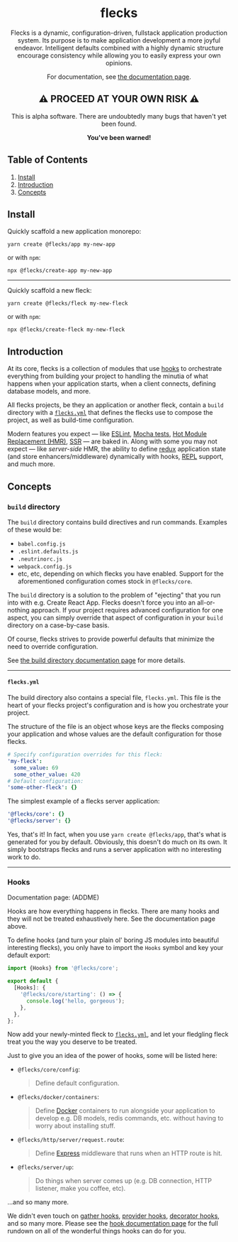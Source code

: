<div align="center">
  <h1>flecks</h1>
  <p>
    Flecks is a dynamic, configuration-driven, fullstack application production system. Its purpose
    is to make application development a more joyful endeavor. Intelligent defaults combined with
    a highly dynamic structure encourage consistency while allowing you to easily express your own
    opinions.
  </p>
  <p>For documentation, see <a href="ADDME">the documentation page</a>.</p>

  ## ⚠️ PROCEED AT YOUR OWN RISK ⚠️

  This is alpha software. There are undoubtedly many bugs that haven't yet been found.
  
  **You've been warned!**
</div>


## Table of Contents

1. [Install](#install)
2. [Introduction](#introduction)
3. [Concepts](#concepts)

## Install

Quickly scaffold a new application monorepo:
```
yarn create @flecks/app my-new-app
```

or with `npm`:
```
npx @flecks/create-app my-new-app
```

---

Quickly scaffold a new fleck:
```
yarn create @flecks/fleck my-new-fleck
```

or with `npm`:
```
npx @flecks/create-fleck my-new-fleck
```

## Introduction

At its core, flecks is a collection of modules that use [hooks](#hooks) to orchestrate everything
from building your project to handling the minutia of what happens when your application starts,
when a client connects, defining database models, and more.

All flecks projects, be they an application or another fleck, contain a `build` directory with a
[`flecks.yml`](#flecksyml) that defines the flecks use to compose the project, as well as
build-time configuration.

Modern features you expect &mdash; like [ESLint](https://eslint.org/),
[Mocha tests](https://mochajs.org/),
[Hot Module Replacement (HMR)](https://v4.webpack.js.org/guides/hot-module-replacement/),
[SSR](https://reactjs.org/docs/react-dom-server.html) &mdash; are baked in. Along with some you
may not expect &mdash; like *server-side* HMR, the ability to define [redux](https://redux.js.org/)
application state (and store enhancers/middleware) dynamically with hooks,
[REPL](https://nodejs.org/api/repl.html) support, and much more.
    
## Concepts

### `build` directory

The `build` directory contains build directives and run commands. Examples of these would be:

- `babel.config.js`
- `.eslint.defaults.js`
- `.neutrinorc.js`
- `webpack.config.js`
- etc, etc, depending on which flecks you have enabled. Support for the aforementioned
  configuration comes stock in `@flecks/core`.

The `build` directory is a solution to the problem of "ejecting" that you run into with
e.g. Create React App. Flecks doesn't force you into an all-or-nothing approach. If your project
requires advanced configuration for one aspect, you can simply override that aspect of
configuration in your `build` directory on a case-by-case basis.

Of course, flecks strives to provide powerful defaults that minimize the need to override
configuration.

See [the build directory documentation page](packages/core/build/dox/build.md) for more details.

---

#### `flecks.yml`

The build directory also contains a special file, `flecks.yml`. This file is the heart of your
flecks project's configuration and is how you orchestrate your project.

The structure of the file is an object whose keys are the flecks composing your application and
whose values are the default configuration for those flecks.

```yml
# Specify configuration overrides for this fleck:
'my-fleck':
  some_value: 69
  some_other_value: 420
# Default configuration:
'some-other-fleck': {}
```

The simplest example of a flecks server application:

```yml
'@flecks/core': {}
'@flecks/server': {}
```

Yes, that's it! In fact, when you use `yarn create @flecks/app`, that's what is generated for you
by default. Obviously, this doesn't do much on its own. It simply bootstraps flecks and runs a
server application with no interesting work to do.

---

### Hooks

Documentation page: (ADDME)

Hooks are how everything happens in flecks. There are many hooks and they will not be treated
exhaustively here. See the documentation page above.

To define hooks (and turn your plain ol' boring JS modules into beautiful interesting flecks), you
only have to import the `Hooks` symbol and key your default export:

```javascript
import {Hooks} from '@flecks/core';

export default {
  [Hooks]: {
    '@flecks/core/starting': () => {
      console.log('hello, gorgeous');
    },
  },
};
```

Now add your newly-minted fleck to [`flecks.yml`](#flecksyml), and let your fledgling fleck treat
you the way you deserve to be treated.

Just to give you an idea of the power of hooks, some will be listed here:

- `@flecks/core/config`:
  > Define default configuration.
- `@flecks/docker/containers`:
  > Define [Docker](https://www.docker.com/) containers to run alongside your application to
  develop e.g. DB models, redis commands, etc. without having to worry about installing stuff.
- `@flecks/http/server/request.route`:
  > Define [Express](http://expressjs.com/) middleware that runs when an HTTP route is hit.
- `@flecks/server/up`:
  > Do things when server comes up (e.g. DB connection, HTTP listener, make you coffee, etc).

...and so many more.

We didn't even touch on [gather hooks](ADDME), [provider hooks](ADDME), [decorator hooks](ADDME),
and so many more. Please see the [hook documentation page](ADDME) for the full rundown on all of
the wonderful things hooks can do for you.
